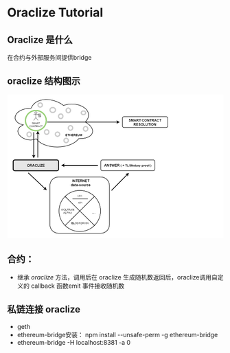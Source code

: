# Oraclize Tutorial

## Oraclize 是什么

在合约与外部服务间提供bridge

## oraclize 结构图示

![oraclize](https://github.com/oo7ww/MyBlockChainNotes/blob/master/Pic/oraclize.png)

## 合约：
* 继承 *oraclize* 方法，调用后在 oraclize 生成随机数返回后，oraclize调用自定义的 callback 函数emit 事件接收随机数

## 私链连接 oraclize

* geth
* ethereum-bridge安装： npm install --unsafe-perm -g ethereum-bridge
* ethereum-bridge -H localhost:8381 -a 0
